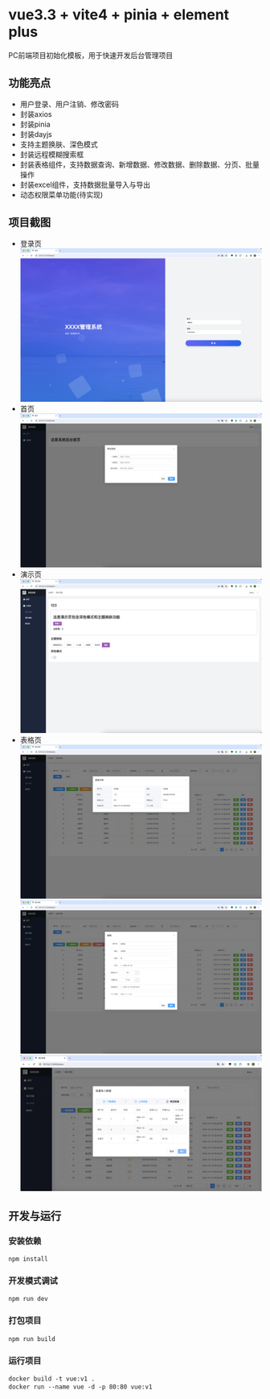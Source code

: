 # vue3.3 + vite4 + pinia + element plus
PC前端项目初始化模板，用于快速开发后台管理项目

## 功能亮点

* 用户登录、用户注销、修改密码
* 封装axios
* 封装pinia
* 封装dayjs
* 支持主题换肤、深色模式
* 封装远程模糊搜索框
* 封装表格组件，支持数据查询、新增数据、修改数据、删除数据、分页、批量操作
* 封装excel组件，支持数据批量导入与导出
* 动态权限菜单功能(待实现)

## 项目截图

* 登录页
  ![本地路径](./screenshot/Snipaste_2024-01-16_10-15-58.png)
* 首页
  ![本地路径](./screenshot/Snipaste_2024-01-16_10-16-12.png)
* 演示页
  ![本地路径](./screenshot/Snipaste_2024-01-16_10-16-30.png)
* 表格页
  ![本地路径](./screenshot/Snipaste_2024-01-16_10-16-57.png)
  ![本地路径](./screenshot/Snipaste_2024-01-16_10-17-18.png)
  ![本地路径](./screenshot/Snipaste_2024-02-22_16-48-29.png)
## 开发与运行

### 安装依赖
```
npm install
```

### 开发模式调试
```
npm run dev
```

### 打包项目
```
npm run build
```

### 运行项目
```
docker build -t vue:v1 .
docker run --name vue -d -p 80:80 vue:v1
```
